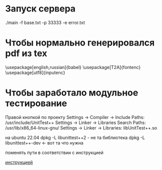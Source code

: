 # Запуск сервера
./main -f base.txt -p 33333 -e error.txt

# Чтобы нормально генерировался pdf из tex

\usepackage[english,russian]{babel}
\usepackage[T2A]{fontenc}
\usepackage[utf8]{inputenc}

# Чтобы заработало модульное тестирование
Правой кнопкой по проекту 
	Settings -> Compiler -> Include Paths: /usr/include/UnitTest++
	Settings -> Linker -> Libraries Search Paths: /usr/lib/x86_64-linux-gnu/
	Settings -> Linker -> Libraries: libUnitTest++.so



на ubuntu 22.04
dpkg -L libunittest++2 - не та библиотека
dpkg -L libunittest++-dev <- вот та что нужна

поменять пути в соответствии с инструкцией 

[инструкцией](https://wiki.codelite.org/pmwiki.php/Main/UnitTestPP)
